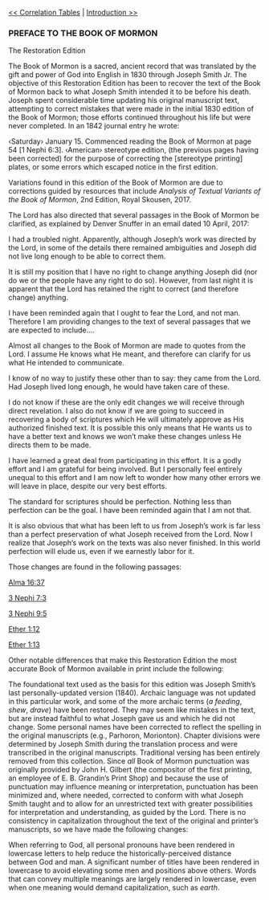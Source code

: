 [<< Correlation Tables](../New%20Testament/NT%20Appendix/Correlation%20Tables.md)  |  [Introduction >>](Introduction.md)

### PREFACE TO THE BOOK OF MORMON
The Restoration Edition

The Book of Mormon is a sacred, ancient record that was translated by the gift and power of God into English in 1830 through Joseph Smith Jr. The objective of this Restoration Edition has been to recover the text of the Book of Mormon back to what Joseph Smith intended it to be before his death. Joseph spent considerable time updating his original manuscript text, attempting to correct mistakes that were made in the initial 1830 edition of the Book of Mormon; those efforts continued throughout his life but were never completed. In an 1842 journal entry he wrote:

‹Saturday› January 15. Commenced reading the Book of Mormon at page 54 [1 Nephi 6:3]. ‹American› stereotype edition, (the previous pages having been corrected) for the purpose of correcting the [stereotype printing] plates, or some errors which escaped notice in the first edition.

Variations found in this edition of the Book of Mormon are due to corrections guided by resources that include *Analysis of Textual Variants of the Book of Mormon*, 2nd Edition, Royal Skousen, 2017.

The Lord has also directed that several passages in the Book of Mormon be clarified, as explained by Denver Snuffer in an email dated 10 April, 2017:

I had a troubled night. Apparently, although Joseph’s work was directed by the Lord, in some of the details there remained ambiguities and Joseph did not live long enough to be able to correct them.

It is still my position that I have no right to change anything Joseph did (nor do we or the people have any right to do so). However, from last night it is apparent that the Lord has retained the right to correct (and therefore change) anything.

I have been reminded again that I ought to fear the Lord, and not man. Therefore I am providing changes to the text of several passages that we are expected to include….

Almost all changes to the Book of Mormon are made to quotes from the Lord. I assume He knows what He meant, and therefore can clarify for us what He intended to communicate.

I know of no way to justify these other than to say: they came from the Lord. Had Joseph lived long enough, he would have taken care of these.

I do not know if these are the only edit changes we will receive through direct revelation. I also do not know if we are going to succeed in recovering a body of scriptures which He will ultimately approve as His authorized finished text. It is possible this only means that He wants us to have a better text and knows we won’t make these changes unless He directs them to be made.

I have learned a great deal from participating in this effort. It is a godly effort and I am grateful for being involved. But I personally feel entirely unequal to this effort and I am now left to wonder how many other errors we will leave in place, despite our very best efforts.

The standard for scriptures should be perfection. Nothing less than perfection can be the goal. I have been reminded again that I am not that.

It is also obvious that what has been left to us from Joseph’s work is far less than a perfect preservation of what Joseph received from the Lord. Now I realize that Joseph’s work on the texts was also never finished. In this world perfection will elude us, even if we earnestly labor for it.

Those changes are found in the following passages:



[Alma 16:37](Alma/Alma%2016.md)


[3 Nephi 7:3](3%20Nephi/3%20Nephi%207.md)


[3 Nephi 9:5](3%20Nephi/3%20Nephi%209.md)


[Ether 1:12](Ether/Ether%201.md)


[Ether 1:13](Ether/Ether%201.md)


Other notable differences that make this Restoration Edition the most accurate Book of Mormon available in print include the following:


The foundational text used as the basis for this edition was Joseph Smith’s last personally-updated version (1840).
Archaic language was not updated in this particular work, and some of the more archaic terms (*a feeding*, *shew*, *drave*) have been restored. They may seem like mistakes in the text, but are instead faithful to what Joseph gave us and which he did not change.
Some personal names have been corrected to reflect the spelling in the original manuscripts (e.g., Parhoron, Morionton).
Chapter divisions were determined by Joseph Smith during the translation process and were transcribed in the original manuscripts.
Traditional versing has been entirely removed from this collection.
Since *all* Book of Mormon punctuation was originally provided by John H. Gilbert (the compositor of the first printing, an employee of E. B. Grandin’s Print Shop) and because the use of punctuation may influence meaning or interpretation, punctuation has been minimized and, where needed, corrected to conform with what Joseph Smith taught and to allow for an unrestricted text with greater possibilities for interpretation and understanding, as guided by the Lord.
There is no consistency in capitalization throughout the text of the original and printer’s manuscripts, so we have made the following changes:

When referring to God, all personal pronouns have been rendered in lowercase letters to help reduce the historically-perceived distance between God and man.
A significant number of titles have been rendered in lowercase to avoid elevating some men and positions above others.
Words that can convey multiple meanings are largely rendered in lowercase, even when one meaning would demand capitalization, such as *earth*.